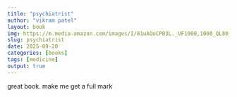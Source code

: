 ```yaml
---
title: "psychiatrist"
author: "vikram patel"
layout: book
img: https://m.media-amazon.com/images/I/81uAQoCP03L._UF1000,1000_QL80_.jpg
slug: psychiatrist
date: 2025-09-20
categories: [books]
tags: [medicine]
output: true
---
```


great book. make me get a full mark
